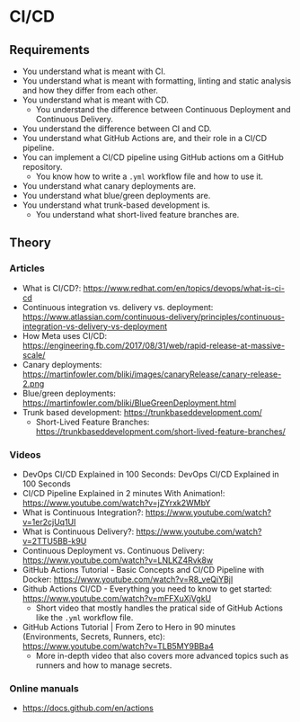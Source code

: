 # CI/CD

## Requirements

-   You understand what is meant with CI.
-   You understand what is meant with formatting, linting and static analysis and how they differ from each other.
-   You understand what is meant with CD.
    -   You understand the difference between Continuous Deployment and Continuous Delivery.
-   You understand the difference between CI and CD.
-   You understand what GitHub Actions are, and their role in a CI/CD pipeline.
-   You can implement a CI/CD pipeline using GitHub actions om a GitHub repository.
    -   You know how to write a `.yml` workflow file and how to use it.
-   You understand what canary deployments are.
-   You understand what blue/green deployments are.
-   You understand what trunk-based development is.
    -   You understand what short-lived feature branches are.

## Theory

### Articles

-   What is CI/CD?: https://www.redhat.com/en/topics/devops/what-is-ci-cd
-   Continuous integration vs. delivery vs. deployment: https://www.atlassian.com/continuous-delivery/principles/continuous-integration-vs-delivery-vs-deployment
-   How Meta uses CI/CD: https://engineering.fb.com/2017/08/31/web/rapid-release-at-massive-scale/
-   Canary deployments: https://martinfowler.com/bliki/images/canaryRelease/canary-release-2.png
-   Blue/green deployments: https://martinfowler.com/bliki/BlueGreenDeployment.html
-   Trunk based development: https://trunkbaseddevelopment.com/
    -   Short-Lived Feature Branches: https://trunkbaseddevelopment.com/short-lived-feature-branches/

### Videos

-   DevOps CI/CD Explained in 100 Seconds: DevOps CI/CD Explained in 100 Seconds
-   CI/CD Pipeline Explained in 2 minutes With Animation!: https://www.youtube.com/watch?v=jZYrxk2WMbY
-   What is Continuous Integration?: https://www.youtube.com/watch?v=1er2cjUq1UI
-   What is Continuous Delivery?: https://www.youtube.com/watch?v=2TTU5BB-k9U
-   Continuous Deployment vs. Continuous Delivery: https://www.youtube.com/watch?v=LNLKZ4Rvk8w
-   GitHub Actions Tutorial - Basic Concepts and CI/CD Pipeline with Docker: https://www.youtube.com/watch?v=R8_veQiYBjI
-   Github Actions CI/CD - Everything you need to know to get started: https://www.youtube.com/watch?v=mFFXuXjVgkU
    -   Short video that mostly handles the pratical side of GitHub Actions like the `.yml` workflow file.
-   GitHub Actions Tutorial | From Zero to Hero in 90 minutes (Environments, Secrets, Runners, etc): https://www.youtube.com/watch?v=TLB5MY9BBa4
    -   More in-depth video that also covers more advanced topics such as runners and how to manage secrets.

### Online manuals

-   https://docs.github.com/en/actions
